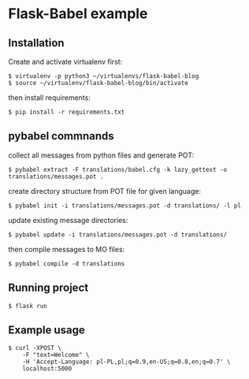 # Flask-Babel example

## Installation

Create and activate virtualenv first:

```
$ virtualenv -p python3 ~/virtualenvs/flask-babel-blog
$ source ~/virtualenv/flask-babel-blog/bin/activate
```

then install requirements:

```
$ pip install -r requirements.txt
```

## pybabel commnands

collect all messages from python files and generate POT:

```
$ pybabel extract -F translations/babel.cfg -k lazy_gettext -o translations/messages.pot .
```

create directory structure from POT file for given language:

```
$ pybabel init -i translations/messages.pot -d translations/ -l pl
```

update existing message directories:

```
$ pybabel update -i translations/messages.pot -d translations/
```

then compile messages to MO files:

```
$ pybabel compile -d translations
```

## Running project

```
$ flask run
```

## Example usage

```
$ curl -XPOST \
    -F "text=Welcome" \
    -H 'Accept-Language: pl-PL,pl;q=0.9,en-US;q=0.8,en;q=0.7' \
    localhost:5000
```
